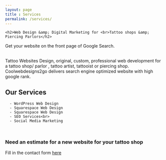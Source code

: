 ```yaml
---
layout: page
title : Services
permalink: /services/
---
```



    <h2>Web Design &amp; Digital Marketing for <br>Tattoo shops &amp; Piercing Parlors</h2>
<p>Get your website on the front page of Google Search.</p>
<p><br>
Tattoo Websites Design, original, custom, professional web development for  a tattoo shop/ parlor , tattoo artist, 
tattooist or piercing shop. Coolwebdesigns2go delivers search engine optimized website with high google rank.</p>

<h2 id="our-services">Our Services</h2>
<div class="language-plaintext highlighter-rouge"><div class="highlight"><pre class="highlight"><code>  - WordPress Web Design
  - Squarespace Web Design
  - Squarespace Web Design
  - SEO Services&lt;br&gt;
  - Social Media Marketing
  
</code></pre></div></div>

<h3>Need an estimate for a new website for your tattoo shop</h3>

<p>Fill in the contact form <a href="https://coolwebdesigns2go.com/contact/">here</a></p>


